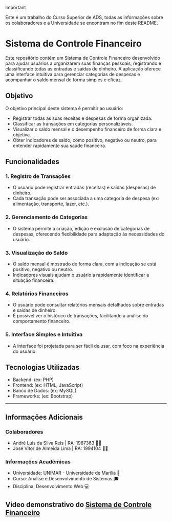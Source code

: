 > [!IMPORTANT]
> Este é um trabalho do Curso Superior de ADS, todas as informações sobre os colaboradores e a Universidade se encontram no fim deste README.

# Sistema de Controle Financeiro
Este repositório contém um Sistema de Controle Financeiro desenvolvido para ajudar usuários a organizarem suas finanças pessoais, registrando e classificando todas as entradas e saídas de dinheiro. A aplicação oferece uma interface intuitiva para gerenciar categorias de despesas e acompanhar o saldo mensal de forma simples e eficaz.

## Objetivo
O objetivo principal deste sistema é permitir ao usuário:

- Registrar todas as suas receitas e despesas de forma organizada.
- Classificar as transações em categorias personalizáveis.
- Visualizar o saldo mensal e o desempenho financeiro de forma clara e objetiva.
- Obter indicadores de saldo, como positivo, negativo ou neutro, para entender rapidamente sua saúde financeira.

## Funcionalidades
### 1. Registro de Transações
- O usuário pode registrar entradas (receitas) e saídas (despesas) de dinheiro.
- Cada transação pode ser associada a uma categoria de despesa (ex: alimentação, transporte, lazer, etc.).
### 2. Gerenciamento de Categorias
- O sistema permite a criação, edição e exclusão de categorias de despesas, oferecendo flexibilidade para adaptação às necessidades do usuário.
### 3. Visualização do Saldo
- O saldo mensal é mostrado de forma clara, com a indicação se está positivo, negativo ou neutro.
- Indicadores visuais ajudam o usuário a rapidamente identificar a situação financeira.
### 4. Relatórios Financeiros
- O usuário pode consultar relatórios mensais detalhados sobre entradas e saídas de dinheiro.
- É possível ver o histórico de transações, facilitando a análise do comportamento financeiro.
### 5. Interface Simples e Intuitiva
- A interface foi projetada para ser fácil de usar, com foco na experiência do usuário.

## Tecnologias Utilizadas
- Backend: (ex: PHP)
- Frontend: (ex: HTML, JavaScript)
- Banco de Dados: (ex: MySQL)
- Frameworks: (ex: Bootstrap)
-------------------------------------------------------------------------------------------------------------------------------------------------------------------------------------
## Informações Adicionais
### Colaboradores
- André Luis da Silva Reis | RA: 1987363 :technologist: 
- José Vitor de Almeida Lima | RA: 1994104 :technologist:

### Informações Acadêmicas
- Universidade: UNIMAR - Universidade de Marília :school:
- Curso: Analise e Desenvolvimento de Sistemas :mortar_board:
- Disciplina: Desenvolvimento Web :computer:


## Video demonstrativo do [Sistema de Controle Financeiro]()
